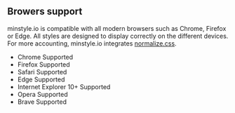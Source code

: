 ## Browers support

minstyle.io is compatible with all modern browsers such as Chrome, Firefox or Edge. All styles are designed to display correctly on the different devices. For more accounting, minstyle.io integrates [normalize.css](https://necolas.github.io/normalize.css/).

* Chrome <span class="ms-label ms-small ms-success">Supported</span>
* Firefox <span class="ms-label ms-small ms-success">Supported</span>
* Safari <span class="ms-label ms-small ms-success">Supported</span>
* Edge <span class="ms-label ms-small ms-success">Supported</span>
* Internet Explorer 10+ <span class="ms-label ms-small ms-success">Supported</span>
* Opera <span class="ms-label ms-small ms-success">Supported</span>
* Brave <span class="ms-label ms-small ms-success">Supported</span>